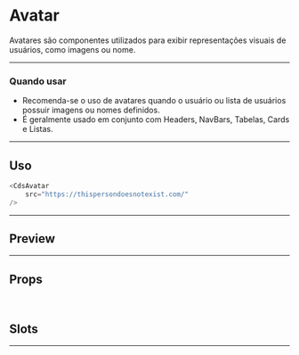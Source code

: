 # Avatar

Avatares são componentes utilizados para exibir representações visuais de usuários, como imagens ou nome.

---

### Quando usar

- Recomenda-se o uso de avatares quando o usuário ou lista de usuários possuir imagens ou nomes definidos.
- É geralmente usado em conjunto com Headers, NavBars, Tabelas, Cards e Listas.

---

## Uso

```js
<CdsAvatar
	src="https://thispersondoesnotexist.com/"
/>
```

---

## Preview

<PreviewContainer>
	<CdsAvatar
		v-bind="args" 
	>
		<template #dropdown-content>
			Conteúdo do dropdown
		</template>
	</CdsAvatar>
</PreviewContainer>

<PlaygroundBuilder :args :component="Avatar"/>

---

## Props

<APITable
	name="CdsAvatar"
	section="props"
/>
<br>

## Slots

<APITable
	name="CdsAvatar"
	section="slots"
/>

---

<!-- ## Figma

<FigmaFrame
	src="https://embed.figma.com/design/J5fTswomlHu7RXk1gwbUq6/Cuida?node-id=2040-370&embed-host=share"
/> -->

<script setup>
import { ref } from 'vue';
import CdsAvatar from '@/components/Avatar.vue';

const args = ref({
	src: 'https://thispersondoesnotexist.com/',
});
</script>
